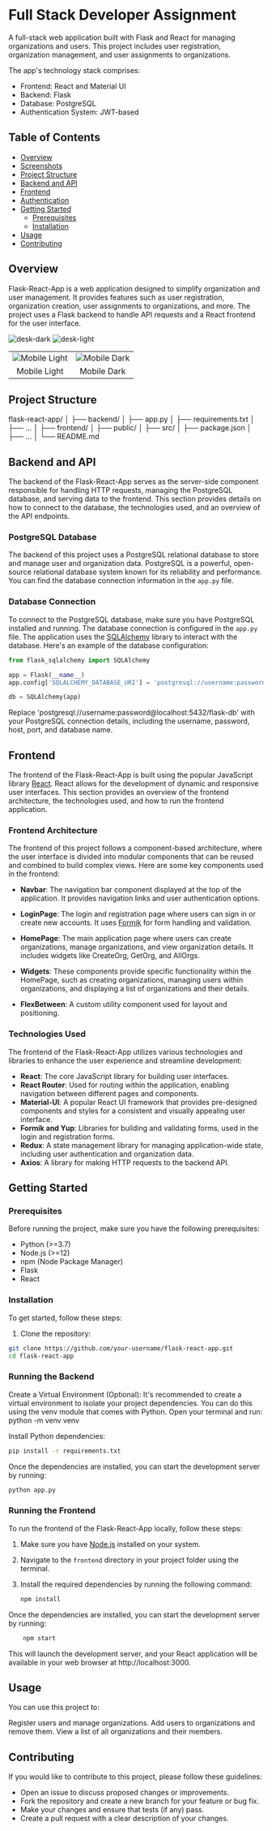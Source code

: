 # Full Stack Developer Assignment

A full-stack web application built with Flask and React for managing organizations and users. This project includes user registration, organization management, and user assignments to organizations.

The app's technology stack comprises:
- Frontend: React and Material UI
- Backend: Flask
- Database: PostgreSQL
- Authentication System: JWT-based

## Table of Contents

- [Overview](#overview)
- [Screenshots](#screenshots)
- [Project Structure](#project-structure)
- [Backend and API](#backend-and-api)
- [Frontend](#frontend)
- [Authentication](#authentication)
- [Getting Started](#getting-started)
  - [Prerequisites](#prerequisites)
  - [Installation](#installation)
- [Usage](#usage)
- [Contributing](#contributing)


## Overview

Flask-React-App is a web application designed to simplify organization and user management. It provides features such as user registration, organization creation, user assignments to organizations, and more. The project uses a Flask backend to handle API requests and a React frontend for the user interface.

![desk-dark](img/desk-dark.png)
![desk-light](img/desk-light.png)

<table>
  <tr>
    <td align="center"><img src="img/mob-light.png" alt="Mobile Light" /></td>
    <td align="center"><img src="img/mob-dark.png" alt="Mobile Dark" /></td>
  </tr>
  <tr>
    <td align="center">Mobile Light</td>
    <td align="center">Mobile Dark</td>
  </tr>
</table>

## Project Structure

flask-react-app/
│
├── backend/
│   ├── app.py
│   ├── requirements.txt
│   ├── ...
│
├── frontend/
│   ├── public/
│   ├── src/
│   ├── package.json
│   ├── ...
│
└── README.md

## Backend and API

The backend of the Flask-React-App serves as the server-side component responsible for handling HTTP requests, managing the PostgreSQL database, and serving data to the frontend. This section provides details on how to connect to the database, the technologies used, and an overview of the API endpoints.

### PostgreSQL Database

The backend of this project uses a PostgreSQL relational database to store and manage user and organization data. PostgreSQL is a powerful, open-source relational database system known for its reliability and performance. You can find the database connection information in the `app.py` file.

### Database Connection

To connect to the PostgreSQL database, make sure you have PostgreSQL installed and running. The database connection is configured in the `app.py` file. The application uses the [SQLAlchemy](https://www.sqlalchemy.org/) library to interact with the database. Here's an example of the database configuration:

```python
from flask_sqlalchemy import SQLAlchemy

app = Flask(__name__)
app.config['SQLALCHEMY_DATABASE_URI'] = 'postgresql://username:password@localhost:5432/flask-db'

db = SQLAlchemy(app)
```

Replace 'postgresql://username:password@localhost:5432/flask-db' with your PostgreSQL connection details, including the username, password, host, port, and database name.



## Frontend

The frontend of the Flask-React-App is built using the popular JavaScript library [React](https://reactjs.org/). React allows for the development of dynamic and responsive user interfaces. This section provides an overview of the frontend architecture, the technologies used, and how to run the frontend application.

### Frontend Architecture

The frontend of this project follows a component-based architecture, where the user interface is divided into modular components that can be reused and combined to build complex views. Here are some key components used in the frontend:

- **Navbar**: The navigation bar component displayed at the top of the application. It provides navigation links and user authentication options.

- **LoginPage**: The login and registration page where users can sign in or create new accounts. It uses [Formik](https://formik.org/) for form handling and validation.

- **HomePage**: The main application page where users can create organizations, manage organizations, and view organization details. It includes widgets like CreateOrg, GetOrg, and AllOrgs.

- **Widgets**: These components provide specific functionality within the HomePage, such as creating organizations, managing users within organizations, and displaying a list of organizations and their details.

- **FlexBetween**: A custom utility component used for layout and positioning.

### Technologies Used

The frontend of the Flask-React-App utilizes various technologies and libraries to enhance the user experience and streamline development:

- **React**: The core JavaScript library for building user interfaces.
- **React Router**: Used for routing within the application, enabling navigation between different pages and components.
- **Material-UI**: A popular React UI framework that provides pre-designed components and styles for a consistent and visually appealing user interface.
- **Formik and Yup**: Libraries for building and validating forms, used in the login and registration forms.
- **Redux**: A state management library for managing application-wide state, including user authentication and organization data.
- **Axios**: A library for making HTTP requests to the backend API.



## Getting Started

### Prerequisites

Before running the project, make sure you have the following prerequisites:

- Python (>=3.7)
- Node.js (>=12)
- npm (Node Package Manager)
- Flask
- React

### Installation

To get started, follow these steps:

1. Clone the repository:

```bash
git clone https://github.com/your-username/flask-react-app.git
cd flask-react-app
```

### Running the Backend

Create a Virtual Environment (Optional): It's recommended to create a virtual environment to isolate your project dependencies. You can do this using the venv module that comes with Python. Open your terminal and run: python -m venv venv

Install Python dependencies:

```bash
pip install -r requirements.txt
```
Once the dependencies are installed, you can start the development server by running:

```bash
python app.py
```
### Running the Frontend

To run the frontend of the Flask-React-App locally, follow these steps:

1. Make sure you have [Node.js](https://nodejs.org/) installed on your system.

2. Navigate to the `frontend` directory in your project folder using the terminal.

3. Install the required dependencies by running the following command:

   ```bash
   npm install
    ```

Once the dependencies are installed, you can start the development server by running:
```bash
    npm start
```

This will launch the development server, and your React application will be available in your web browser at http://localhost:3000.

## Usage

You can use this project to:

Register users and manage organizations.
Add users to organizations and remove them.
View a list of all organizations and their members.

## Contributing

If you would like to contribute to this project, please follow these guidelines:

- Open an issue to discuss proposed changes or improvements.
- Fork the repository and create a new branch for your feature or bug fix.
- Make your changes and ensure that tests (if any) pass.
- Create a pull request with a clear description of your changes.